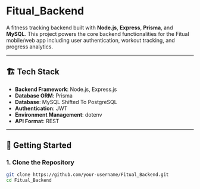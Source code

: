 ﻿# Fitual_Backend

A fitness tracking backend built with **Node.js**, **Express**, **Prisma**, and **MySQL**. This project powers the core backend functionalities for the Fitual mobile/web app including user authentication, workout tracking, and progress analytics.

---

## 🏗️ Tech Stack

- **Backend Framework**: Node.js, Express.js
- **Database ORM**: Prisma
- **Database**: MySQL Shifted To PostgreSQL
- **Authentication**: JWT
- **Environment Management**: dotenv
- **API Format**: REST

---

## 🚀 Getting Started

### 1. Clone the Repository

```bash
git clone https://github.com/your-username/Fitual_Backend.git
cd Fitual_Backend
```


